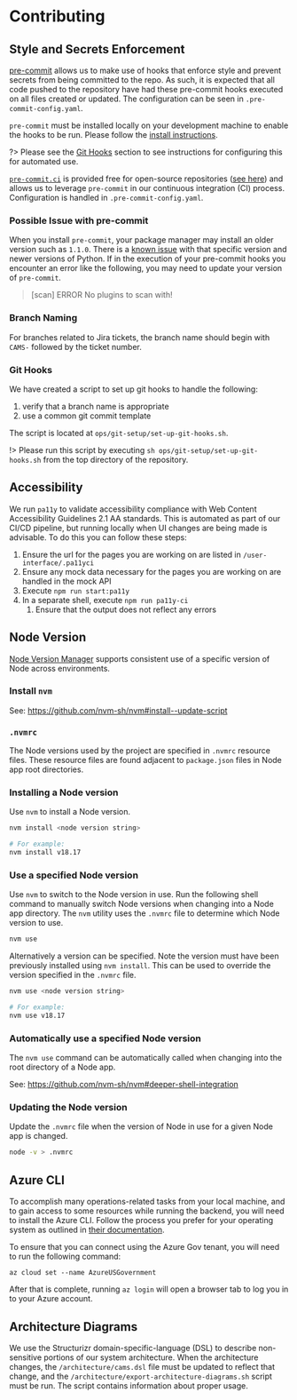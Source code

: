 # Contributing

## Style and Secrets Enforcement

[pre-commit](https://pre-commit.com) allows us to make use of hooks that enforce style and prevent secrets from being committed to the repo. As such, it is expected that all code pushed to the repository have had these pre-commit hooks executed on all files created or updated. The configuration can be seen in `.pre-commit-config.yaml`.

`pre-commit` must be installed locally on your development machine to enable the hooks to be run. Please follow the [install instructions](https://pre-commit.com/index.html#installation).

?> Please see the [Git Hooks](#git-hooks) section to see instructions for configuring this for automated use.

[`pre-commit.ci`](https://pre-commit.ci/) is provided free for open-source repositories ([see here](https://pre-commit.ci/#pricing)) and allows us to leverage `pre-commit` in our continuous integration (CI) process. Configuration is handled in `.pre-commit-config.yaml`.

### Possible Issue with pre-commit

When you install `pre-commit`, your package manager may install an older version such as `1.1.0`. There is a [known issue](https://github.com/Yelp/detect-secrets/issues/452) with that specific version and newer versions of Python. If in the execution of your pre-commit hooks you encounter an error like the following, you may need to update your version of `pre-commit`.

> [scan] ERROR No plugins to scan with!

### Branch Naming

For branches related to Jira tickets, the branch name should begin with `CAMS-` followed by the ticket number.

### Git Hooks

We have created a script to set up git hooks to handle the following:

1. verify that a branch name is appropriate
1. use a common git commit template

The script is located at `ops/git-setup/set-up-git-hooks.sh`.

!> Please run this script by executing `sh ops/git-setup/set-up-git-hooks.sh` from the top directory of the repository.

## Accessibility

We run `pa11y` to validate accessibility compliance with Web Content Accessibility Guidelines 2.1 AA standards. This is automated as part of our CI/CD pipeline, but running locally when UI changes are being made is advisable. To do this you can follow these steps:

1. Ensure the url for the pages you are working on are listed in `/user-interface/.pa11yci`
1. Ensure any mock data necessary for the pages you are working on are handled in the mock API
1. Execute `npm run start:pa11y`
1. In a separate shell, execute `npm run pa11y-ci`
    1. Ensure that the output does not reflect any errors

## Node Version

[Node Version Manager](https://github.com/nvm-sh/nvm) supports consistent use of a specific version of Node across environments.

### Install `nvm`

See: https://github.com/nvm-sh/nvm#install--update-script

### `.nvmrc`

The Node versions used by the project are specified in `.nvmrc` resource files. These resource files are found adjacent to `package.json` files
in Node app root directories.

### Installing a Node version

Use `nvm` to install a Node version.

```sh
nvm install <node version string>

# For example:
nvm install v18.17
```

### Use a specified Node version

Use `nvm` to switch to the Node version in use. Run the following shell command to manually switch Node versions
when changing into a Node app directory. The `nvm` utility uses the `.nvmrc` file to determine which Node version to use.

```sh
nvm use
```

Alternatively a version can be specified. Note the version must have been previously installed using `nvm install`. This can be
used to override the version specified in the `.nvmrc` file.

```sh
nvm use <node version string>

# For example:
nvm use v18.17
```

### Automatically use a specified Node version

The `nvm use` command can be automatically called when changing into the root directory of a Node app.

See: https://github.com/nvm-sh/nvm#deeper-shell-integration

### Updating the Node version

Update the `.nvmrc` file when the version of Node in use for a given Node app is changed.

```sh
node -v > .nvmrc
```

## Azure CLI

To accomplish many operations-related tasks from your local machine, and to gain access to some resources while running the backend, you will need to install the Azure CLI. Follow the process you prefer for your operating system as outlined in [their documentation](https://learn.microsoft.com/en-us/cli/azure/install-azure-cli).

To ensure that you can connect using the Azure Gov tenant, you will need to run the following command:

```shell
az cloud set --name AzureUSGovernment
```

After that is complete, running `az login` will open a browser tab to log you in to your Azure account.

## Architecture Diagrams

We use the Structurizr domain-specific-language (DSL) to describe non-sensitive portions of our system architecture. When the architecture changes, the `/architecture/cams.dsl` file must be updated to reflect that change, and the `/architecture/export-architecture-diagrams.sh` script must be run. The script contains information about proper usage.
